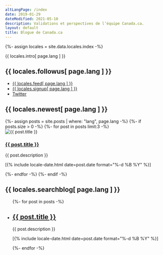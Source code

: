 ```yaml
---
altLangPage: /index
date: 2019-01-29
dateModified: 2021-05-10
description: Validations et perspectives de l’équipe Canada.ca.
layout: default
title: Blogue de Canada.ca
---
```


{%- assign locales = site.data.locales.index -%}
<p>{{ locales.intro[ page.lang ] }}</p>
<section class="followus">
	<h2>{{ locales.followus[ page.lang ] }}</h2>
	<ul>
		<li><a href="{{ site.baseurl }}/{{ locales.feedurl[ page.lang ] }}" class="rss" rel="external"><span class="wb-inv">{{ locales.feed[ page.lang ] }}</span></a></li>
		<li><a href="{{ site.baseurl }}/pages/{{ locales.signupurl[ page.lang ] }}" class="email" rel="external"><span class="wb-inv">{{ locales.signup[ page.lang ] }}</span></a></li>
		<li><a href="https://twitter.com/{{ locales.twitterhandle[ page.lang ] }}" class="twitter" rel="external"><span class="wb-inv">Twitter</span></a></li>
	</ul>
</section>
<h2 class="wb-inv">{{ locales.newest[ page.lang ] }}</h2>
<div class="row wb-eqht-grd main-card mrgn-tp-lg">
{%- assign posts = site.posts | where: "lang", page.lang -%}
{%- if posts.size > 0 -%}
	{%- for post in posts limit:3 -%}
	<div class="col-md-4">
		<div class="hght-inhrt">
			<div class="hidden-xs hidden-sm">
				<img src="/images/thumbs/{{ post.date | date: "%F" }}.png" alt="{{ post.title }}" class="img-responsive mrgn-bttm-md thumbnail">
			</div>
			<h3><a href="{{ post.url | remove_first: '/' | remove_first: page.lang }}" class="stretched-link">{{ post.title }}</a></h3>
			<p>{{ post.description }}</p>
			<p class="small"><time datetime="{{ post.date | date: "%F" }}" class="nowrap">[{% include locale-date.html date=post.date format="%-d %B %Y" %}]</time></p>
		</div>
	</div>
	{%- endfor -%}
{%- endif -%}
</div>
<h2>{{ locales.searchblog[ page.lang ] }}</h2>
<div class="wb-filter">
	<section id="patterns" class="grouped">
		<ul class="list-unstyled">
			{%- for post in posts -%}
			<li>
				<h2 class="h3"><a href="{{ post.url | remove_first: '/' | remove_first: page.lang }}">{{ post.title }}</a></h2>
				<p>{{ post.description }}</p>
				<p class="small"><time datetime="{{ post.date | date: "%F" }}" class="nowrap">[{% include locale-date.html date=post.date format="%-d %B %Y" %}]</time></p>
			</li>
			{%- endfor -%}
		</ul>
	</section>
</div>